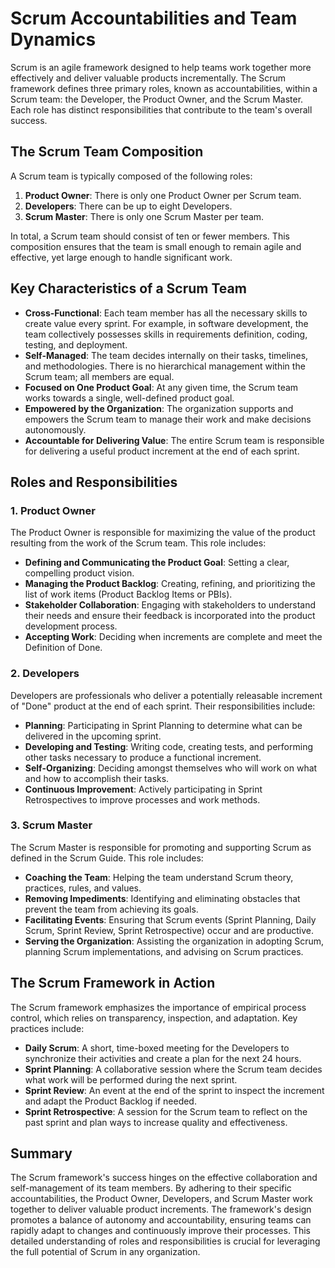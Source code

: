 # Scrum Accountabilities and Team Dynamics

Scrum is an agile framework designed to help teams work together more effectively and deliver valuable products incrementally. The Scrum framework defines three primary roles, known as accountabilities, within a Scrum team: the Developer, the Product Owner, and the Scrum Master. Each role has distinct responsibilities that contribute to the team's overall success.

## The Scrum Team Composition

A Scrum team is typically composed of the following roles:

1. **Product Owner**: There is only one Product Owner per Scrum team.
2. **Developers**: There can be up to eight Developers.
3. **Scrum Master**: There is only one Scrum Master per team.

In total, a Scrum team should consist of ten or fewer members. This composition ensures that the team is small enough to remain agile and effective, yet large enough to handle significant work.

## Key Characteristics of a Scrum Team

- **Cross-Functional**: Each team member has all the necessary skills to create value every sprint. For example, in software development, the team collectively possesses skills in requirements definition, coding, testing, and deployment.
- **Self-Managed**: The team decides internally on their tasks, timelines, and methodologies. There is no hierarchical management within the Scrum team; all members are equal.
- **Focused on One Product Goal**: At any given time, the Scrum team works towards a single, well-defined product goal.
- **Empowered by the Organization**: The organization supports and empowers the Scrum team to manage their work and make decisions autonomously.
- **Accountable for Delivering Value**: The entire Scrum team is responsible for delivering a useful product increment at the end of each sprint.

## Roles and Responsibilities

### 1. Product Owner
The Product Owner is responsible for maximizing the value of the product resulting from the work of the Scrum team. This role includes:

- **Defining and Communicating the Product Goal**: Setting a clear, compelling product vision.
- **Managing the Product Backlog**: Creating, refining, and prioritizing the list of work items (Product Backlog Items or PBIs).
- **Stakeholder Collaboration**: Engaging with stakeholders to understand their needs and ensure their feedback is incorporated into the product development process.
- **Accepting Work**: Deciding when increments are complete and meet the Definition of Done.

### 2. Developers
Developers are professionals who deliver a potentially releasable increment of "Done" product at the end of each sprint. Their responsibilities include:

- **Planning**: Participating in Sprint Planning to determine what can be delivered in the upcoming sprint.
- **Developing and Testing**: Writing code, creating tests, and performing other tasks necessary to produce a functional increment.
- **Self-Organizing**: Deciding amongst themselves who will work on what and how to accomplish their tasks.
- **Continuous Improvement**: Actively participating in Sprint Retrospectives to improve processes and work methods.

### 3. Scrum Master
The Scrum Master is responsible for promoting and supporting Scrum as defined in the Scrum Guide. This role includes:

- **Coaching the Team**: Helping the team understand Scrum theory, practices, rules, and values.
- **Removing Impediments**: Identifying and eliminating obstacles that prevent the team from achieving its goals.
- **Facilitating Events**: Ensuring that Scrum events (Sprint Planning, Daily Scrum, Sprint Review, Sprint Retrospective) occur and are productive.
- **Serving the Organization**: Assisting the organization in adopting Scrum, planning Scrum implementations, and advising on Scrum practices.

## The Scrum Framework in Action

The Scrum framework emphasizes the importance of empirical process control, which relies on transparency, inspection, and adaptation. Key practices include:

- **Daily Scrum**: A short, time-boxed meeting for the Developers to synchronize their activities and create a plan for the next 24 hours.
- **Sprint Planning**: A collaborative session where the Scrum team decides what work will be performed during the next sprint.
- **Sprint Review**: An event at the end of the sprint to inspect the increment and adapt the Product Backlog if needed.
- **Sprint Retrospective**: A session for the Scrum team to reflect on the past sprint and plan ways to increase quality and effectiveness.

## Summary

The Scrum framework's success hinges on the effective collaboration and self-management of its team members. By adhering to their specific accountabilities, the Product Owner, Developers, and Scrum Master work together to deliver valuable product increments. The framework's design promotes a balance of autonomy and accountability, ensuring teams can rapidly adapt to changes and continuously improve their processes. This detailed understanding of roles and responsibilities is crucial for leveraging the full potential of Scrum in any organization.